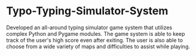 # Typo-Typing-Simulator-System
Developed an all-around typing simulator game system that utilizes complex Python and Pygame modules. The game system is able to keep track of the user's high score even after exiting. The user is also able to choose from a wide variety of maps and difficulties to assist while playing.
